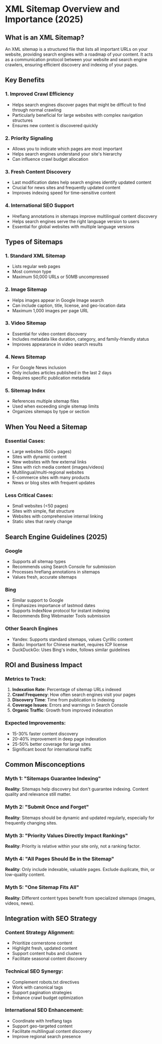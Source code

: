 # XML Sitemap Overview and Importance (2025)

## What is an XML Sitemap?

An XML sitemap is a structured file that lists all important URLs on your website, providing search engines with a roadmap of your content. It acts as a communication protocol between your website and search engine crawlers, ensuring efficient discovery and indexing of your pages.

## Key Benefits

### 1. **Improved Crawl Efficiency**

- Helps search engines discover pages that might be difficult to find through normal crawling
- Particularly beneficial for large websites with complex navigation structures
- Ensures new content is discovered quickly

### 2. **Priority Signaling**

- Allows you to indicate which pages are most important
- Helps search engines understand your site's hierarchy
- Can influence crawl budget allocation

### 3. **Fresh Content Discovery**

- Last modification dates help search engines identify updated content
- Crucial for news sites and frequently updated content
- Improves indexing speed for time-sensitive content

### 4. **International SEO Support**

- Hreflang annotations in sitemaps improve multilingual content discovery
- Helps search engines serve the right language version to users
- Essential for global websites with multiple language versions

## Types of Sitemaps

### 1. **Standard XML Sitemap**

- Lists regular web pages
- Most common type
- Maximum 50,000 URLs or 50MB uncompressed

### 2. **Image Sitemap**

- Helps images appear in Google Image search
- Can include caption, title, license, and geo-location data
- Maximum 1,000 images per page URL

### 3. **Video Sitemap**

- Essential for video content discovery
- Includes metadata like duration, category, and family-friendly status
- Improves appearance in video search results

### 4. **News Sitemap**

- For Google News inclusion
- Only includes articles published in the last 2 days
- Requires specific publication metadata

### 5. **Sitemap Index**

- References multiple sitemap files
- Used when exceeding single sitemap limits
- Organizes sitemaps by type or section

## When You Need a Sitemap

### Essential Cases:

- Large websites (500+ pages)
- Sites with dynamic content
- New websites with few external links
- Sites with rich media content (images/videos)
- Multilingual/multi-regional websites
- E-commerce sites with many products
- News or blog sites with frequent updates

### Less Critical Cases:

- Small websites (<50 pages)
- Sites with simple, flat structure
- Websites with comprehensive internal linking
- Static sites that rarely change

## Search Engine Guidelines (2025)

### Google

- Supports all sitemap types
- Recommends using Search Console for submission
- Processes hreflang annotations in sitemaps
- Values fresh, accurate sitemaps

### Bing

- Similar support to Google
- Emphasizes importance of lastmod dates
- Supports IndexNow protocol for instant indexing
- Recommends Bing Webmaster Tools submission

### Other Search Engines

- Yandex: Supports standard sitemaps, values Cyrillic content
- Baidu: Important for Chinese market, requires ICP license
- DuckDuckGo: Uses Bing's index, follows similar guidelines

## ROI and Business Impact

### Metrics to Track:

1. **Indexation Rate**: Percentage of sitemap URLs indexed
2. **Crawl Frequency**: How often search engines visit your pages
3. **Discovery Time**: Time from publication to indexing
4. **Coverage Issues**: Errors and warnings in Search Console
5. **Organic Traffic**: Growth from improved indexation

### Expected Improvements:

- 15-30% faster content discovery
- 20-40% improvement in deep page indexation
- 25-50% better coverage for large sites
- Significant boost for international traffic

## Common Misconceptions

### Myth 1: "Sitemaps Guarantee Indexing"

**Reality**: Sitemaps help discovery but don't guarantee indexing. Content quality and relevance still matter.

### Myth 2: "Submit Once and Forget"

**Reality**: Sitemaps should be dynamic and updated regularly, especially for frequently changing sites.

### Myth 3: "Priority Values Directly Impact Rankings"

**Reality**: Priority is relative within your site only, not a ranking factor.

### Myth 4: "All Pages Should Be in the Sitemap"

**Reality**: Only include indexable, valuable pages. Exclude duplicate, thin, or low-quality content.

### Myth 5: "One Sitemap Fits All"

**Reality**: Different content types benefit from specialized sitemaps (images, videos, news).

## Integration with SEO Strategy

### Content Strategy Alignment:

- Prioritize cornerstone content
- Highlight fresh, updated content
- Support content hubs and clusters
- Facilitate seasonal content discovery

### Technical SEO Synergy:

- Complement robots.txt directives
- Work with canonical tags
- Support pagination strategies
- Enhance crawl budget optimization

### International SEO Enhancement:

- Coordinate with hreflang tags
- Support geo-targeted content
- Facilitate multilingual content discovery
- Improve regional search presence
